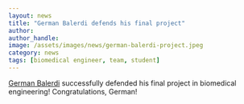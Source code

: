 ```yaml
---
layout: news
title: "German Balerdi defends his final project"
author: 
author_handle: 
image: /assets/images/news/german-balerdi-project.jpeg
category: news
tags: [biomedical engineer, team, student]
---
```

[German Balerdi] successfully defended his final project in biomedical engineering! Congratulations, German! 


[German Balerdi]: /team/german-balerdi
